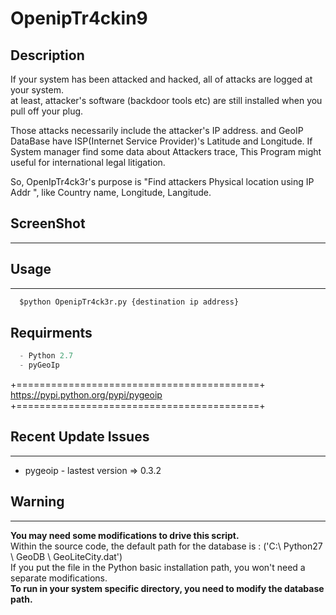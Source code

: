 # OpenipTr4ckin9    

## Description
If your system has been attacked and hacked, all of attacks are logged at your system. </br>
at least, attacker's software (backdoor tools etc) are still installed when you pull off your plug. </br>

Those attacks necessarily include the attacker's IP address. and GeoIP DataBase have ISP(Internet Service Provider)'s Latitude and Longitude. If System manager find some data about Attackers trace, This Program might useful for international legal litigation. 

So, OpenIpTr4ck3r's purpose is "Find attackers Physical location using IP Addr  ",
like Country name, Longitude, Langitude.

## ScreenShot
* * *

## Usage
* * *

```python
  $python OpenipTr4ck3r.py {destination ip address}
```

## Requirments

```python
  - Python 2.7
  - pyGeoIp
```
+==========================================+  
https://pypi.python.org/pypi/pygeoip    
+==========================================+    

## Recent Update Issues
* * *
+ pygeoip - lastest version => 0.3.2    


## Warning
* * *
**You may need some modifications to drive this script.**  
Within the source code, the default path for the database is : ('C:\ Python27 \ GeoDB \ GeoLiteCity.dat')  
If you put the file in the Python basic installation path, you won't need a separate modifications.  
**To run in your system specific directory, you need to modify the database path.**      
